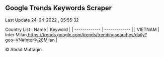 

## Google Trends Keywords Scraper 
 
Last Update 24-04-2022 , 05:55:32

Country List :
 Name  | Keyword |
| ------------- | ------------- |
| VIETNAM | Inter Milan,https://trends.google.com/trends/trendingsearches/daily?geo=VN#Inter%20Milan |



© Abdul Muttaqin 
